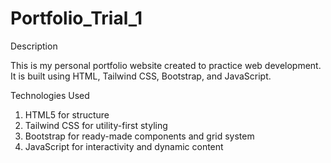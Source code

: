 # Portfolio_Trial_1
Description

This is my personal portfolio website created to practice web development. It is built using HTML, Tailwind CSS, Bootstrap, and JavaScript.

Technologies Used
1. HTML5 for structure
2. Tailwind CSS for utility-first styling
3. Bootstrap for ready-made components and grid system
4. JavaScript for interactivity and dynamic content

